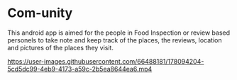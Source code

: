 # Com-unity
 
This android app is aimed for the people in Food Inspection or review based personels to take note and keep track  of the places, the reviews, location and pictures of the places they visit.



https://user-images.githubusercontent.com/66488181/178094204-5cd5dc99-4eb9-4173-a59c-2b5ea8644ea6.mp4


